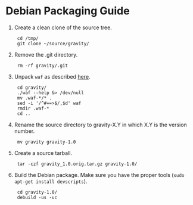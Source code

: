 Debian Packaging Guide
======================

1. Create a clean clone of the source tree.

        cd /tmp/
        git clone ~/source/gravity/

2. Remove the .git directory.

        rm -rf gravity/.git

3. Unpack `waf` as described
   [here](https://wiki.debian.org/UnpackWaf).

        cd gravity/
        ./waf --help &> /dev/null
        mv .waf-*/* .
        sed -i '/^#==>$/,$d' waf
        rmdir .waf-*
        cd ..

4. Rename the source directory to gravity-X.Y in which X.Y is the
   version number.

        mv gravity gravity-1.0

5. Create a source tarball.

        tar -czf gravity_1.0.orig.tar.gz gravity-1.0/

6. Build the Debian package. Make sure you have the proper tools
   (`sudo apt-get install devscripts`).

        cd gravity-1.0/
        debuild -us -uc
